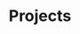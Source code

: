 ---
layout: collection
title: "Projects"
collection: projects
permalink: /projects/
classes:
  - projects
---